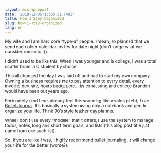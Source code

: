 ```yaml
---
layout: micropubpost
date: '2018-12-05T16:05:31.749Z'
title: How I Stay Organized
slug: how-i-stay-organized
lang: en
---
```

My wife and I are hard core “type-a” people. I mean, so planned that we send each other calendar invites for date night (don’t judge what we consider romantic ;)). 

I didn’t used to be like this. When I was younger and in college, I was a total scatter brain, a C student by choice. 

This all changed the day I was laid off and had to start my own company. Owning a business requires me to pay attention to every detail, every invoice, dev rate, hours budget,etc... Its exhausting and college Brandon would have been out years ago. 

Fortunately (and I can already feel this sounding like a sales pitch), I use [Bullet Journal](https://bulletjournal.com/). It’s basically a system using only a notebook and pen to organize your life. Think 90’s style leather day planner. 

While I don’t use every “module” that it offers, I use the system to manage todos, notes, long and short term goals, and lists (this blog post title just came from one such list). 

So, if you are like I was, I highly recommend bullet journaling. It will change your life for the better (worse?). 
